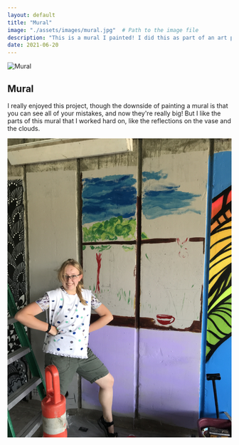 ```yaml
---
layout: default
title: "Mural"
image: "./assets/images/mural.jpg"  # Path to the image file
description: "This is a mural I painted! I did this as part of an art project with the city of South Jordan."
date: 2021-06-20
---
```


<img src="{{ page.image | relative_url }}" alt="Mural" class="styled-image">

## Mural

I really enjoyed this project, though the downside of painting a mural is that you can see all of your mistakes, and now they're really big! But I like the parts of this mural that I worked hard on, like the reflections on the vase and the clouds. 

<img src="../assets/images/IMG_2384.JPG" alt="Mural Closeup" class="styled-image">
